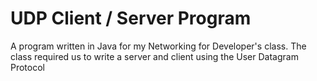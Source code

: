 # UDP Client / Server Program 
A program written in Java for my Networking for Developer's class. The class required us to write a server and client using the User Datagram Protocol 
